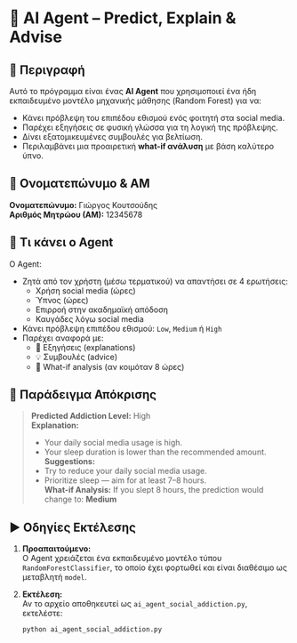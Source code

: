 # 🤖 AI Agent – Predict, Explain & Advise

## 📌 Περιγραφή

Αυτό το πρόγραμμα είναι ένας **AI Agent** που χρησιμοποιεί ένα ήδη εκπαιδευμένο μοντέλο μηχανικής μάθησης (Random Forest) για να:

- Κάνει πρόβλεψη του επιπέδου εθισμού ενός φοιτητή στα social media.
- Παρέχει εξηγήσεις σε φυσική γλώσσα για τη λογική της πρόβλεψης.
- Δίνει εξατομικευμένες συμβουλές για βελτίωση.
- Περιλαμβάνει μια προαιρετική **what-if ανάλυση** με βάση καλύτερο ύπνο.

## 👤 Ονοματεπώνυμο & ΑΜ

**Ονοματεπώνυμο:** Γιώργος Κουτσούδης  
**Αριθμός Μητρώου (ΑΜ):** 12345678

## 🎯 Τι κάνει ο Agent

Ο Agent:

- Ζητά από τον χρήστη (μέσω τερματικού) να απαντήσει σε 4 ερωτήσεις:
  - Χρήση social media (ώρες)
  - Ύπνος (ώρες)
  - Επιρροή στην ακαδημαϊκή απόδοση
  - Καυγάδες λόγω social media
- Κάνει πρόβλεψη επιπέδου εθισμού: `Low`, `Medium` ή `High`
- Παρέχει αναφορά με:
  - 📍 Εξηγήσεις (explanations)
  - 💡 Συμβουλές (advice)
  - 🔄 What-if analysis (αν κοιμόταν 8 ώρες)

## 💬 Παράδειγμα Απόκρισης

> **Predicted Addiction Level:** High  
> **Explanation:**
> - Your daily social media usage is high.
> - Your sleep duration is lower than the recommended amount.  
> **Suggestions:**
> - Try to reduce your daily social media usage.
> - Prioritize sleep — aim for at least 7–8 hours.  
> **What-if Analysis:** If you slept 8 hours, the prediction would change to: **Medium**

## ▶️ Οδηγίες Εκτέλεσης

1. **Προαπαιτούμενο:**  
   Ο Agent χρειάζεται ένα εκπαιδευμένο μοντέλο τύπου `RandomForestClassifier`, το οποίο έχει φορτωθεί και είναι διαθέσιμο ως μεταβλητή `model`.

2. **Εκτέλεση:**  
   Αν το αρχείο αποθηκευτεί ως `ai_agent_social_addiction.py`, εκτελέστε:

   ```bash
   python ai_agent_social_addiction.py
